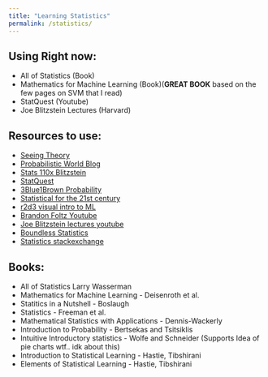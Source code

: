 ```yaml
---
title: "Learning Statistics"
permalink: /statistics/
---
```

<!-- Here we start our quest to understand statistics
-->
## Using Right now:
- All of Statistics (Book)
- Mathematics for Machine Learning (Book)(**GREAT BOOK** based on the few pages on SVM that I read)
- StatQuest (Youtube)
- Joe Blitzstein Lectures (Harvard)

## Resources to use:
- [Seeing Theory](https://seeing-theory.brown.edu/basic-probability/index.html)
- [Probabilistic World Blog](https://www.probabilisticworld.com/what-is-probability/)
- [Stats 110x Blitzstein](https://courses.edx.org/courses/course-v1:HarvardX+STAT110x+3T2019/course/)
- [StatQuest](https://statquest.org/video-index/)
- [3Blue1Brown Probability](https://www.youtube.com/watch?v=HZGCoVF3YvM)
- [Statistical for the 21st century](https://statsthinking21.org/)
- [r2d3 visual intro to ML](http://www.r2d3.us/)
- [Brandon Foltz Youtube](http://www.bcfoltz.com/blog/stats-101/)
- [Joe Blitzstein lectures youtube](https://www.youtube.com/watch?v=KbB0FjPg0mw&list=PL2SOU6wwxB0uwwH80KTQ6ht66KWxbzTIo)
- [Boundless Statistics](https://courses.lumenlearning.com/boundless-statistics/)
- [Statistics stackexchange](https://stats.stackexchange.com/)

## Books:
- All of Statistics Larry Wasserman
- Mathematics for Machine Learning - Deisenroth et al.
- Statitics in a Nutshell - Boslaugh
- Statistics - Freeman et al.
- Mathematical Statistics with Applications - Dennis-Wackerly
- Introduction to Probability - Bertsekas and Tsitsiklis
- Intuitive Introductory statistics - Wolfe and Schneider (Supports Idea of pie charts wtf.. idk about this)
- Introduction to Statistical Learning - Hastie, Tibshirani
- Elements of Statistical Learning - Hastie, Tibshirani
